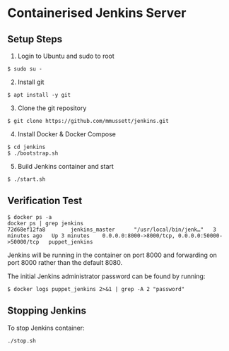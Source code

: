 # Containerised Jenkins Server

## Setup Steps




1) Login to Ubuntu and sudo to root

```
$ sudo su -
```

2) Install git

```
$ apt install -y git
```

3) Clone the git repository
```
$ git clone https://github.com/mmussett/jenkins.git
```

4) Install Docker & Docker Compose
```
$ cd jenkins
$ ./bootstrap.sh
```

5) Build Jenkins container and start

```
$ ./start.sh
```

## Verification Test

```
$ docker ps -a
docker ps | grep jenkins
72d68ef12fa8        jenkins_master      "/usr/local/bin/jenk…"   3 minutes ago   Up 3 minutes    0.0.0.0:8000->8000/tcp, 0.0.0.0:50000->50000/tcp   puppet_jenkins
```

Jenkins will be running in the container on port 8000 and forwarding on port 8000 rather than the default 8080.

The initial Jenkins administrator password can be found by running:

```
$ docker logs puppet_jenkins 2>&1 | grep -A 2 "password"
```




## Stopping Jenkins


To stop Jenkins container:

```
./stop.sh
```

